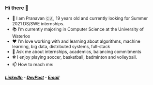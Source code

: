 ### Hi there 👋



- 🙍 I am Pranavan 🇨🇦, 19 years old and currently looking for Summer 2021 DS/SWE internships. 
- 📚 I’m currently majoring in Computer Science at the University of Waterloo
- ❤️ I’m love working with and learning about algorithms, machine learning, big data, distributed systems, full-stack
- 💬 Ask me about internships, academics, balancing commitments
- ⚽️ I enjoy playing soccer, basketball, badminton and volleyball. 
- 📫 How to reach me:
##### [LinkedIn](https://www.linkedin.com/in/pranavanp/) - [DevPost](https://devpost.com/pranavanp?ref_content=user-portfolio&ref_feature=portfolio&ref_medium=global-nav) - [Email](mailto:ppirahal@uwaterloo.ca?subject=[GitHub])

<!--
**pranavanp/pranavanp** is a ✨ _special_ ✨ repository because its `README.md` (this file) appears on your GitHub profile.

--->
